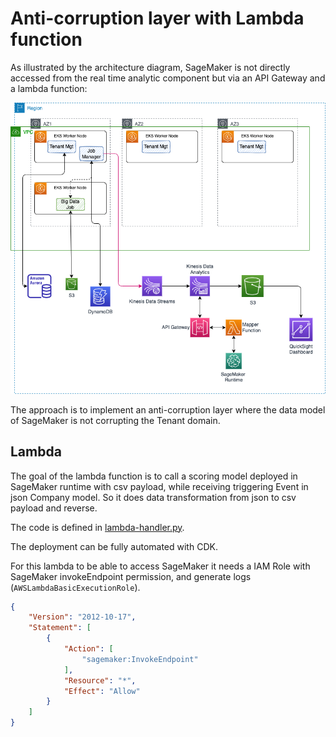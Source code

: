 # Anti-corruption layer with Lambda function

As illustrated by the architecture diagram, SageMaker is not directly accessed from the real time analytic component but via an API Gateway and a lambda function:

![](./diagrams/solution-comp-view.drawio.png)

 The approach is to implement an anti-corruption layer where the data model of SageMaker is not corrupting the Tenant domain.

## Lambda

The goal of the lambda function is to call a scoring model deployed in SageMaker runtime with csv payload, while receiving triggering Event in json Company model. So it does data transformation from json to csv payload and reverse.

The code is defined in [lambda-handler.py](https://github.com/jbcodeforce/big-data-tenant-analytics/blob/main/setup/saas-solution-cdk/lambda/lambda-handler.py).

The deployment can be fully automated with CDK.

For this lambda to be able to access SageMaker it needs a IAM Role with SageMaker invokeEndpoint permission, and generate logs (`AWSLambdaBasicExecutionRole`).

```json
{
    "Version": "2012-10-17",
    "Statement": [
        {
            "Action": [
                "sagemaker:InvokeEndpoint"
            ],
            "Resource": "*",
            "Effect": "Allow"
        }
    ]
}
```